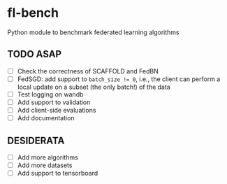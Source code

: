 # fl-bench
Python module to benchmark federated learning algorithms

## TODO ASAP
- [ ] Check the correctness of SCAFFOLD and FedBN
- [ ] FedSGD: add support to `batch_size != 0`, i.e., the client can perform a local update on a subset (the only batch!) of the data
- [ ] Test logging on wandb
- [ ] Add support to validation
- [ ] Add client-side evaluations
- [ ] Add documentation

## DESIDERATA
- [ ] Add more algorithms
- [ ] Add more datasets
- [ ] Add support to tensorboard